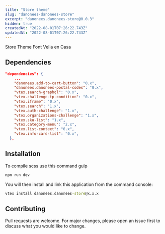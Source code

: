 ```yaml
---
title: "Store theme"
slug: "danonees-danonees-store"
excerpt: "danonees.danonees-store@0.0.3"
hidden: true
createdAt: "2022-08-01T07:26:22.743Z"
updatedAt: "2022-08-01T07:26:22.743Z"
---
```

Store Theme Font Vella en Casa

## Dependencies
```json
"dependencies": {
    ...
    "danonees.add-to-cart-button": "0.x",
    "danonees.danonees-postal-codes": "0.x",
    "vtex.search-graphql": "0.x",
    "vtex.challenge-tp-condition": "0.x",
    "vtex.iframe": "0.x",
    "vtex.search": "1.x",
    "vtex.auth-challenge": "1.x",
    "vtex.organizations-challenge": "1.x",
    "vtex.sku-list": "1.x",
    "vtex.category-menu": "2.x",
    "vtex.list-context": "0.x",
    "vtex.info-card-list": "0.x",
  },
```

## Installation

To compile scss use this command gulp
```cmd
npm run dev
```

You will then install and link this application from the command console:

```cmd
vtex install danonees.danonees-store@x.x.x
```

## Contributing
Pull requests are welcome. For major changes, please open an issue first to discuss what you would like to change.